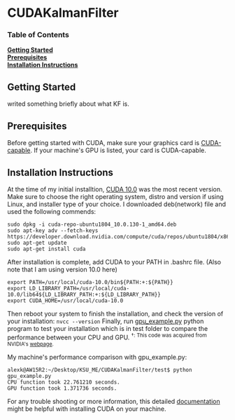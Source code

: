 # CUDAKalmanFilter

### Table of Contents
**[Getting Started](#getting-started)**<br>
**[Prerequisites](#prerequisites)**<br>
**[Installation Instructions](#installation-instructions)**<br>

## Getting Started
writed something briefly about what KF is.

## Prerequisites

Before getting started with CUDA, make sure your graphics card is [CUDA-capable](https://developer.nvidia.com/cuda-gpus). If your machine's GPU is listed, your card is CUDA-capable.

## Installation Instructions

At the time of my initial installtion, [CUDA 10.0](https://developer.nvidia.com/cuda-downloads?target_os=Linux&target_arch=x86_64&target_distro=Ubuntu&target_version=1804&target_type=deblocal) was the most recent version. Make sure to choose the right operating system, distro and version if using Linux, and installer type of your choice. I downloaded deb(network) file and used the following commends:
```
sudo dpkg -i cuda-repo-ubuntu1804_10.0.130-1_amd64.deb
sudo apt-key adv --fetch-keys https://developer.download.nvidia.com/compute/cuda/repos/ubuntu1804/x86_64/7fa2af80.pub
sudo apt-get update
sudo apt-get install cuda
```
After installation is complete, add CUDA to your PATH in .bashrc file. (Also note that I am using version 10.0 here)
```
export PATH=/usr/local/cuda-10.0/bin${PATH:+:${PATH}}
export LD_LIBRARY_PATH=/usr/local/cuda-10.0/lib64${LD_LIBRARY_PATH:+:${LD_LIBRARY_PATH}}
export CUDA_HOME=/usr/local/cuda-10.0
```
Then reboot your system to finish the installation, and check the version of your installation:
`nvcc --version`
Finally, run [gpu_example.py](https://github.com/0b10010010/CUDAKalmanFilter/blob/master/test/gpu_example.py) python program to test your installation which is in test folder to compare the performance between your CPU and GPU.
<sup>&dagger;: This code was acquired from NVIDIA's [webpage](https://developer.nvidia.com/how-to-cuda-python).</sup><br>

My machine's performance comparison with gpu_example.py:
```console
alexk@AW15R2:~/Desktop/KSU_ME/CUDAKalmanFilter/test$ python gpu_example.py
CPU function took 22.761210 seconds.
GPU function took 1.371736 seconds.
```

For any trouble shooting or more information, this detailed [documentation](https://docs.nvidia.com/cuda/cuda-installation-guide-linux/index.html) might be helpful with installing CUDA on your machine.
